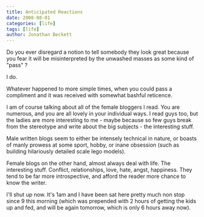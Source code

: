 ```yaml
---
title: Anticipated Reactions
date: 2008-08-01
categories: [life]
tags: [life]
author: Jonathan Beckett
---
```


Do you ever disregard a notion to tell somebody they look great because you fear it will be misinterpreted by the unwashed masses as some kind of "pass" ?

I do.

Whatever happened to more simple times, when you could pass a compliment and it was received with somewhat bashful reticence.

I am of course talking about all of the female bloggers I read. You are numerous, and you are all lovely in your individual ways. I read guys too, but the ladies are more interesting to me - maybe because so few guys break from the stereotype and write about the big subjects - the interesting stuff.

Male written blogs seem to either be intensely technical in nature, or boasts of manly prowess at some sport, hobby, or inane obsession (such as building hilariously detailed scale lego models).

Female blogs on the other hand, almost always deal with life. The interesting stuff. Conflict, relationships, love, hate, angst, happiness. They tend to be far more introspective, and afford the reader more chance to know the writer.

I'll shut up now. It's 1am and I have been sat here pretty much non stop since 9 this morning (which was prepended with 2 hours of getting the kids up and fed, and will be again tomorrow, which is only 6 hours away now).